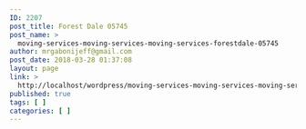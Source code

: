 ```yaml
---
ID: 2207
post_title: Forest Dale 05745
post_name: >
  moving-services-moving-services-moving-services-forestdale-05745
author: mrgabonijeff@gmail.com
post_date: 2018-03-28 01:37:08
layout: page
link: >
  http://localhost/wordpress/moving-services-moving-services-moving-services-forestdale-05745/
published: true
tags: [ ]
categories: [ ]
---
```

